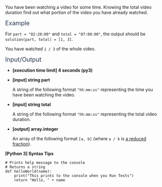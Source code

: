 <p>You have been watching a video for some time. Knowing the total video duration find out what portion of the video you have already watched.</p>
<p><span class="markdown--header" style="color:#2b3b52;font-size:1.4em">Example</span></p>
<p>For <code>part = "02:20:00"</code> and <code>total = "07:00:00"</code>, the output should be<br />
<code>solution(part, total) = [1, 3]</code>.</p>
<p>You have watched <code>1 / 3</code> of the whole video.</p>
<p><span class="markdown--header" style="color:#2b3b52;font-size:1.4em">Input/Output</span></p>
<ul>
<li>
<p><strong>[execution time limit] 4 seconds (py3)</strong></p>
</li>
<li>
<p><strong>[input] string part</strong></p>
<p>A string of the following format <code>"hh:mm:ss"</code> representing the time you have been watching the video.</p>
</li>
<li>
<p><strong>[input] string total</strong></p>
<p>A string of the following format <code>"hh:mm:ss"</code> representing the total video duration.</p>
</li>
<li>
<p><strong>[output] array.integer</strong></p>
<p>An array of the following format <code>[a, b]</code> (where <code>a / b</code> is <a href="keyword://reduced-fraction" target="_blank">a reduced fraction</a>).</p>
</li>
</ul>
<p><strong>[Python 3] Syntax Tips</strong></p>
<pre><code class="language-python"><span class="hljs-comment"># Prints help message to the console</span>
<span class="hljs-comment"># Returns a string</span>
<span class="hljs-keyword">def</span> <span class="hljs-title function_">helloWorld</span>(<span class="hljs-params">name</span>):
    <span class="hljs-built_in">print</span>(<span class="hljs-string">"This prints to the console when you Run Tests"</span>)
    <span class="hljs-keyword">return</span> <span class="hljs-string">"Hello, "</span> + name

</code></pre>
